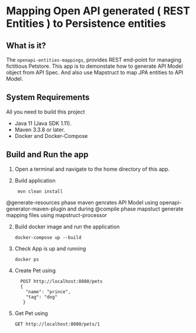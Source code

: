 # Mapping Open API generated ( REST Entities ) to Persistence entities

What is it?
-----------

The `openapi-entities-mappings`, provides REST end-point for 
managing fictitious Petstore. This app is to demonstate how to 
generate API Model object from API Spec. And also use Mapstruct 
to map JPA entities to API Model.


System Requirements
-------------------

All you need to build this project 

* Java 11 (Java SDK 1.11).
*  Maven 3.3.8 or later.
*  Docker and Docker-Compose

Build and Run the app
----------------------

1. Open a terminal and navigate to the home directory of this app.

2. Build application
   ```
    mvn clean install
    ```
  @generate-resources phase maven genrates API Model using openapi-generator-maven-plugin
  and during @compile phase mapstuct generate mapping files using mapstruct-processor
  
   
2. Build docker image and run the application 

   ```
   docker-compose up --build

   ```
3. Check App is up and running
   
   ```
   docker ps
   ```   
   
4. Create Pet using 
   
   ```
     POST http://localhost:8080/pets 
     {
       "name": "prince",
       "tag": "dog"
      }
   
   ```
5. Get Pet using
 
   ```
   GET http://localhost:8080/pets/1
   
   ```
